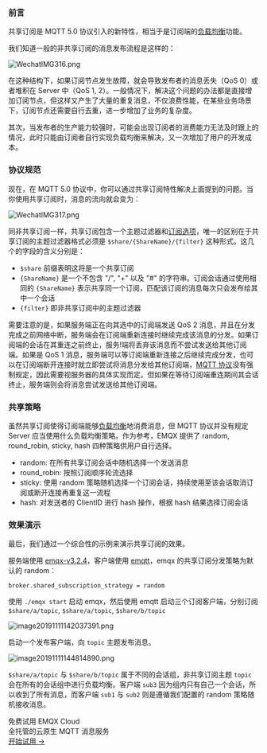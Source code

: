 ### 前言

共享订阅是 MQTT 5.0 协议引入的新特性，相当于是订阅端的[负载均衡](https://www.emqx.com/zh/blog/mqtt-broker-clustering-part-2-sticky-session-load-balancing)功能。

我们知道一般的非共享订阅的消息发布流程是这样的：

![WechatIMG316.png](https://assets.emqx.com/images/87f2594bb38d81feb0441a5ac54aa339.png)

在这种结构下，如果订阅节点发生故障，就会导致发布者的消息丢失（QoS 0）或者堆积在 Server 中（QoS 1, 2）。一般情况下，解决这个问题的办法都是直接增加订阅节点，但这样又产生了大量的重复消息，不仅浪费性能，在某些业务场景下，订阅节点还需要自行去重，进一步增加了业务的复杂度。

其次，当发布者的生产能力较强时，可能会出现订阅者的消费能力无法及时跟上的情况，此时只能由订阅者自行实现负载均衡来解决，又一次增加了用户的开发成本。

### 协议规范

现在，在 MQTT 5.0 协议中，你可以通过共享订阅特性解决上面提到的问题。当你使用共享订阅时，消息的流向就会变为：

![WechatIMG317.png](https://assets.emqx.com/images/7b172accff520fef7a48586b5aa0ba0b.png)

同非共享订阅一样，共享订阅包含一个主题过滤器和[订阅选项](https://www.emqx.com/zh/blog/subscription-identifier-and-subscription-options)，唯一的区别在于共享订阅的主题过滤器格式必须是 `$share/{ShareName}/{filter}` 这种形式。这几个的字段的含义分别是：

- `$share` 前缀表明这将是一个共享订阅
- `{ShareName}` 是一个不包含 "/", "+" 以及 "#" 的字符串。订阅会话通过使用相同的 `{ShareName}` 表示共享同一个订阅，匹配该订阅的消息每次只会发布给其中一个会话
- `{filter}` 即非共享订阅中的主题过滤器

需要注意的是，如果服务端正在向其选中的订阅端发送 QoS 2 消息，并且在分发完成之前网络中断，服务端会在订阅端重新连接时继续完成该消息的分发。如果订阅端的会话在其重连之前终止，服务!端将丢弃该消息而不尝试发送给其他订阅端。如果是 QoS 1 消息，服务端可以等订阅端重新连接之后继续完成分发，也可以在订阅端断开连接时就立即尝试将消息分发给其他订阅端，[MQTT 协议](https://www.emqx.com/zh/mqtt)没有强制规定，因此需要视服务器的具体实现而定。但如果在等待订阅端重连期间其会话终止，服务端则会将消息尝试发送给其他订阅端。

### 共享策略

虽然共享订阅使得订阅端能够[负载均衡](https://www.emqx.com/zh/blog/mqtt-broker-clustering-part-2-sticky-session-load-balancing)地消费消息，但 MQTT 协议并没有规定 Server 应当使用什么负载均衡策略。作为参考，EMQX 提供了 random, round_robin, sticky, hash 四种策略供用户自行选择。

- random: 在所有共享订阅会话中随机选择一个发送消息
- round_robin: 按照订阅顺序轮流选择
- sticky: 使用 random 策略随机选择一个订阅会话，持续使用至该会话取消订阅或断开连接再重复这一流程
- hash: 对发送者的 ClientID 进行 hash 操作，根据 hash 结果选择订阅会话

### 效果演示

最后，我们通过一个综合性的示例来演示共享订阅的效果。

服务端使用 [emqx-v3.2.4](https://github.com/emqx/emqx/tree/v3.2.4)，客户端使用 [emqtt](https://github.com/emqx/emqtt)，emqx 的共享订阅分发策略为默认的 random：

`broker.shared_subscription_strategy = random`

使用 `./emqx start` 启动 emqx，然后使用 emqtt 启动三个订阅客户端，分别订阅 `$share/a/topic`, `$share/a/topic`, `$share/b/topic`

![image20191111142037391.png](https://assets.emqx.com/images/a7b660ce3af15d21c8759ca340cb7257.png)

启动一个发布客户端，向 `topic` 主题发布消息。

![image20191111144814890.png](https://assets.emqx.com/images/972770b0363d9d20ebda00137c955dcd.png)

`$share/a/topic` 与 `$share/b/topic` 属于不同的会话组，非共享订阅主题 `topic` 会在所有的会话组中进行负载均衡。客户端 `sub3` 因为组内只有自己一个会话，所以收到了所有消息，而客户端 `sub1` 与 `sub2` 则是遵循我们配置的 random 策略随机接收消息。


<section class="promotion">
    <div>
        免费试用 EMQX Cloud
        <div class="is-size-14 is-text-normal has-text-weight-normal">全托管的云原生 MQTT 消息服务</div>
    </div>
    <a href="https://www.emqx.com/zh/signup?continue=https://cloud.emqx.com/console/deployments/0?oper=new" class="button is-gradient px-5">开始试用 →</a>
</section>

